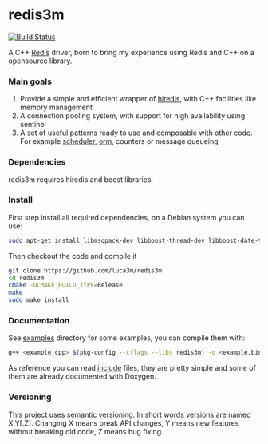 redis3m
=======
[![Build Status](https://travis-ci.org/luca3m/redis3m.png?branch=master)](https://travis-ci.org/luca3m/redis3m)

A C++ [Redis](http://redis.io) driver, born to bring my experience using Redis and C++ on a opensource library.

### Main goals

1. Provide a simple and efficient wrapper of [hiredis](http://github.com/redis/hiredis), with C++ facilities like memory management
2. A connection pooling system, with support for high availability using sentinel
3. A set of useful patterns ready to use and composable with other code. For example [scheduler](http://luca3m.me/2013/12/03/redis-scheduler.html), [orm](http://github.com/soveran/ohm), counters or message queueing

### Dependencies

redis3m requires hiredis and boost libraries.

### Install

First step install all required dependencies, on a Debian system you can use:

```bash
sudo apt-get install libmsgpack-dev libboost-thread-dev libboost-date-time-dev libboost-test-dev libboost-filesystem-dev libboost-system-dev libhiredis-dev cmake build-essential
```

Then checkout the code and compile it
```bash
git clone https://github.com/luca3m/redis3m
cd redis3m
cmake -DCMAKE_BUILD_TYPE=Release
make
sudo make install
```

### Documentation

See [examples](https://github.com/luca3m/redis3m/tree/master/examples) directory for some examples, you can compile them with:

```bash
g++ <example.cpp> $(pkg-config --cflags --libs redis3m) -o <example.bin>
```

As reference you can read [include](https://github.com/luca3m/redis3m/tree/master/include) files, they are pretty simple and some of them are already documented with Doxygen.

### Versioning

This project uses [semantic versioning](http://semver.org). In short words versions are named X.Y[.Z].
Changing X means break API changes, Y means new features without breaking old code, Z means bug fixing.

